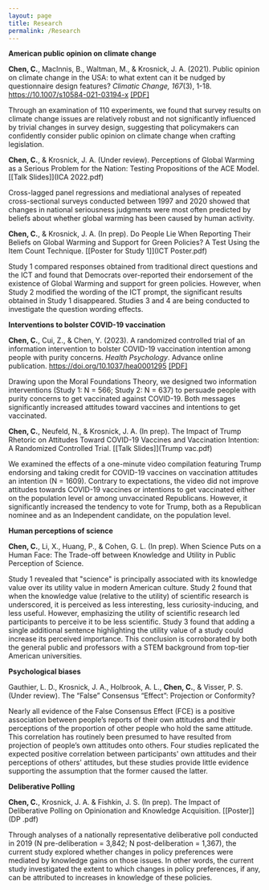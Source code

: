 ```yaml
---
layout: page
title: Research
permalink: /Research
---
```


**American public opinion on climate change**

**Chen, C.**, MacInnis, B., Waltman, M., & Krosnick, J. A. (2021). Public opinion on climate change in the USA: to what extent can it be nudged by questionnaire design features? *Climatic Change, 167*(3), 1-18. https://10.1007/s10584-021-03194-x [[PDF]](ClimChange.pdf)

Through an examination of 110 experiments, we found that survey results on climate change issues are relatively robust and not significantly influenced by trivial changes in survey design, suggesting that policymakers can confidently consider public opinion on climate change when crafting legislation.

**Chen, C.**, & Krosnick, J. A. (Under review). Perceptions of Global Warming as a Serious Problem for the Nation: Testing Propositions of the ACE Model. [[Talk Slides]](ICA 2022.pdf)

Cross-lagged panel regressions and mediational analyses of repeated cross-sectional surveys conducted between 1997 and 2020 showed that changes in national seriousness judgments were most often predicted by beliefs about whether global warming has been caused by human activity.

**Chen, C.**, & Krosnick, J. A. (In prep). Do People Lie When Reporting Their Beliefs on Global Warming and Support for Green Policies? A Test Using the Item Count Technique. [[Poster for Study 1]](ICT Poster.pdf)

Study 1 compared responses obtained from traditional direct questions and the ICT and found that Democrats over-reported their endorsement of the existence of Global Warming and support for green policies. However, when Study 2 modified the wording of the ICT prompt, the significant results obtained in Study 1 disappeared. Studies 3 and 4 are being conducted to investigate the question wording effects.

**Interventions to bolster COVID-19 vaccination**

**Chen, C.**, Cui, Z., & Chen, Y. (2023). A randomized controlled trial of an information intervention to bolster COVID-19 vaccination intention among people with purity concerns. *Health Psychology*. Advance online publication. https://doi.org/10.1037/hea0001295 [[PDF]](Purity.pdf)

Drawing upon the Moral Foundations Theory, we designed two information interventions (Study 1: N = 566; Study 2: N = 637) to persuade people with purity concerns to get vaccinated against COVID-19. Both messages significantly increased attitudes toward vaccines and intentions to get vaccinated.

**Chen, C.**, Neufeld, N., & Krosnick, J. A. (In prep). The Impact of Trump Rhetoric on Attitudes Toward COVID-19 Vaccines and Vaccination Intention: A Randomized Controlled Trial. [[Talk Slides]](Trump vac.pdf)

We examined the effects of a one-minute video compilation featuring Trump endorsing and taking credit for COVID-19 vaccines on vaccination attitudes an intention (N = 1609). Contrary to expectations, the video did not improve attitudes towards COVID-19 vaccines or intentions to get vaccinated either on the population level or among unvaccinated Republicans. However, it significantly increased the tendency to vote for Trump, both as a Republican nominee and as an Independent candidate, on the population level.

**Human perceptions of science**

**Chen, C.**, Li, X., Huang, P., & Cohen, G. L. (In prep). When Science Puts on a Human Face: The Trade-off between Knowledge and Utility in Public Perception of Science.

Study 1 revealed that "science" is principally associated with its knowledge value over its utility value in modern American culture. Study 2 found that when the knowledge value (relative to the utility) of scientific research is underscored, it is perceived as less interesting, less curiosity-inducing, and less useful. However, emphasizing the utility of scientific research led participants to perceive it to be less scientific. Study 3 found that adding a single additional sentence highlighting the utility value of a study could increase its perceived importance. This conclusion is corroborated by both the general public and professors with a STEM background from top-tier American universities.

**Psychological biases**

Gauthier, L. D., Krosnick, J. A., Holbrook, A. L., **Chen, C.**, & Visser, P. S. (Under review). The “False” Consensus “Effect”: Projection or Conformity?

Nearly all evidence of the False Consensus Effect (FCE) is a positive association between people’s reports of their own attitudes and their perceptions of the proportion of other people who hold the same attitude. This correlation has routinely been presumed to have resulted from projection of people’s own attitudes onto others. Four studies replicated the expected positive correlation between participants' own attitudes and their perceptions of others' attitudes, but these studies provide little evidence supporting the assumption that the former caused the latter.

**Deliberative Polling**

**Chen, C.**, Krosnick, J. A. & Fishkin, J. S. (In prep). The Impact of Deliberative Polling on Opinionation and Knowledge Acquisition. [[Poster]](DP .pdf)

Through analyses of a nationally representative deliberative poll conducted in 2019 (N pre-deliberation = 3,842; N post-deliberation = 1,367), the current study explored whether changes in policy preferences were mediated by knowledge gains on those issues. In other words, the current study investigated the extent to which changes in policy preferences, if any, can be attributed to increases in knowledge of these policies. 